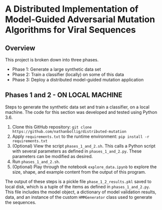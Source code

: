 # A Distributed Implementation of Model-Guided Adversarial Mutation Algorithms for Viral Sequences

## Overview

This project is broken down into three phases.

* Phase 1: Generate a large synthetic data set
* Phase 2: Train a classifier (locally) on some of this
data
* Phase 3: Deploy a distributed model-guided mutation
application


## Phases 1 and 2 - ON LOCAL MACHINE

Steps to generate the synthetic data set and train a classifier, on a local machine. The code for this section was developed and tested using Python 3.6.

1. Clone this GitHub repository: `git clone https://github.com/nathanbollig/distributed-mutation`
2. Apply `requirements.txt` to the runtime environment: `pip install -r requirements.txt`
3. (Optional) View the script `phases_1_and_2.sh`. This calls a Python script with several parameters as defined in `phases_1_and_2.py`. These parameters can be modified as desired.
4. Run `phases_1_and_2.sh`.
5. (Optional) Play through the notebook `explore_data.ipynb` to explore the size, shape, and example content from the output of this program.

The output of these steps is a pickle file `phase_1_2_results.pkl` saved to local disk, which is a tuple of the items as defined in `phases_1_and_2.py`. This file includes the model object, a dictionary of model validation results, data, and an instance of the custom `HMMGenerator` class used to generate the sequences.

